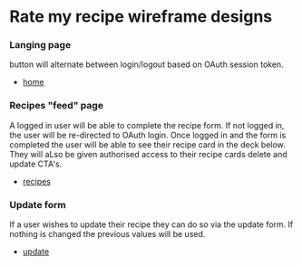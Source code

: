 # Rate my recipe wireframe designs
### Langing page
button will alternate between login/logout based on OAuth session token. 
 * [home](https://git.generalassemb.ly/Bruce-TO/RateMyRecipe/blob/master/wireframes/home-wireframe.png)
### Recipes "feed" page
A logged in user will be able to complete the recipe form. If not logged in, the user will be re-directed to OAuth login.
Once logged in and the form is completed the user will be able to see their recipe card in the deck below. They will aLso be given authorised access to their recipe cards delete and update CTA's. 
 * [recipes](https://git.generalassemb.ly/Bruce-TO/RateMyRecipe/blob/master/wireframes/recipes-wireframe.png)
### Update form
If a user wishes to update their recipe they can do so via the update form. If nothing is changed the previous values will be used. 
 * [update](https://git.generalassemb.ly/Bruce-TO/RateMyRecipe/blob/master/wireframes/update-wireframe.png)

